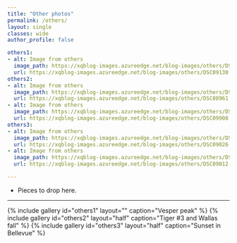 ```yaml
---
title: "Other photos"
permalink: /others/
layout: single
classes: wide
author_profile: false

others1:
- alt: Image from others
  image_path: https://xqblog-images.azureedge.net/blog-images/others/DSC09130.webp
  url: https://xqblog-images.azureedge.net/blog-images/others/DSC09130.webp
others2:
- alt: Image from others
  image_path: https://xqblog-images.azureedge.net/blog-images/others/DSC08961.webp
  url: https://xqblog-images.azureedge.net/blog-images/others/DSC08961.webp
- alt: Image from others
  image_path: https://xqblog-images.azureedge.net/blog-images/others/DSC09908.webp
  url: https://xqblog-images.azureedge.net/blog-images/others/DSC09908.webp
others3:
- alt: Image from others
  image_path: https://xqblog-images.azureedge.net/blog-images/others/DSC09026-Enhanced-NR.webp
  url: https://xqblog-images.azureedge.net/blog-images/others/DSC09026-Enhanced-NR.webp
- alt: Image from others
  image_path: https://xqblog-images.azureedge.net/blog-images/others/DSC09012-Enhanced-NR.webp
  url: https://xqblog-images.azureedge.net/blog-images/others/DSC09012-Enhanced-NR.webp

---
```

- Pieces to drop here.
---
{% include gallery id="others1" layout="" caption="Vesper peak" %}
{% include gallery id="others2" layout="half" caption="Tiger #3 and Wallas fall" %}
{% include gallery id="others3" layout="half" caption="Sunset in Bellevue" %}
